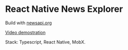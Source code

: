 # React Native News Explorer 
Build with [newsapi.org](https://newsapi.org)


[Video demostration](https://youtu.be/BvzG_ek3_Gs)


Stack: Typescript, React Native, MobX.

